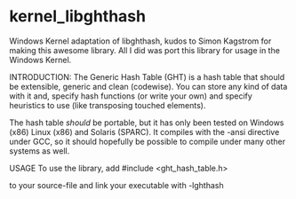 # kernel_libghthash
Windows Kernel adaptation of libghthash, kudos to Simon Kagstrom for making this awesome library.
All I did was port this library for usage in the Windows Kernel.

INTRODUCTION:
The Generic Hash Table (GHT) is a hash table that should be
extensible, generic and clean (codewise). You can store any kind of
data with it and, specify hash functions (or write your own) and
specify heuristics to use (like transposing touched elements).

The hash table *should* be portable, but it has only been tested on
Windows (x86) Linux (x86) and Solaris (SPARC). It compiles with the
-ansi directive under GCC, so it should hopefully be possible to
compile under many other systems as well.

USAGE
To use the library, add
  #include <ght_hash_table.h>

to your source-file and link your executable with
  -lghthash
